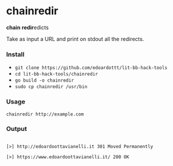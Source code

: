 # chainredir

**chain** **redir**edicts

Take as input a URL and print on stdout all the redirects. 

### Install

- `git clone https://github.com/edoardottt/lit-bb-hack-tools`
- `cd lit-bb-hack-tools/chainredir`
- `go build -o chainredir`
- `sudo cp chainredir /usr/bin`

### Usage

`chainredir http://example.com`

### Output

```

[>] http://edoardoottavianelli.it 301 Moved Permanently

[>] https://www.edoardoottavianelli.it/ 200 OK

```
